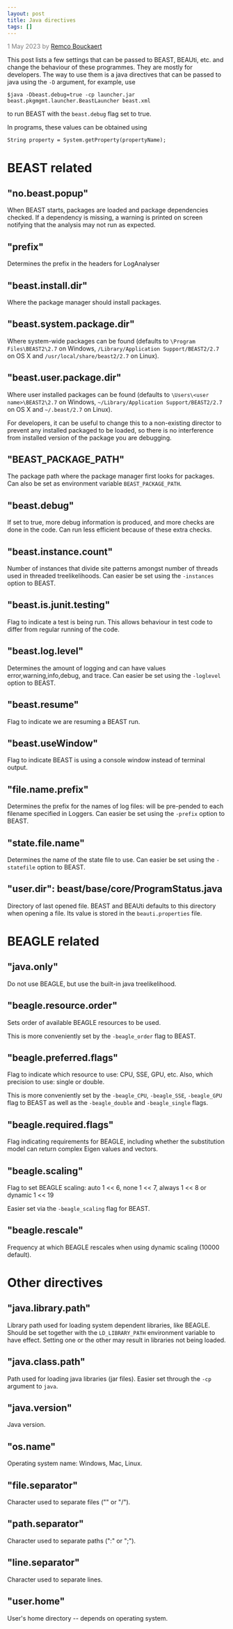 ```yaml
---
layout: post
title: Java directives
tags: []
---
```

<p style="color:gray">1 May 2023 by <a href="mailto:r.bouckaert@auckland.ac.nz">Remco Bouckaert</a></p>

This post lists a few settings that can be passed to BEAST, BEAUti, etc. and change the behaviour of these programmes.
They are mostly for developers. 
The way to use them is a java directives that can be passed to java using the `-D` argument, for example, use

```
$java -Dbeast.debug=true -cp launcher.jar beast.pkgmgmt.launcher.BeastLauncher beast.xml
```

to run BEAST with the `beast.debug` flag set to true.

In programs, these values can be obtained using 

```
String property = System.getProperty(propertyName);
```


# BEAST related

## "no.beast.popup"

When BEAST starts, packages are loaded and package dependencies checked.
If a dependency is missing, a warning is printed on screen notifying that the analysis may not run as expected.

## "prefix"
Determines the prefix in the headers for LogAnalyser

## "beast.install.dir"

Where the package manager should install packages.

## "beast.system.package.dir"

Where system-wide packages can be found (defaults to `\Program Files\BEAST2\2.7` on Windows, `/Library/Application Support/BEAST2/2.7` on OS X and `/usr/local/share/beast2/2.7` on Linux).

## "beast.user.package.dir"

Where user installed packages can be found (defaults to `\Users\<user name>\BEAST2\2.7` on Windows, `~/Library/Application Support/BEAST2/2.7` on OS X and `~/.beast/2.7` on Linux).

For developers, it can be useful to change this to a non-existing director to prevent any installed packaged to be loaded, so there is no interference from installed version of the package you are debugging.

## "BEAST_PACKAGE_PATH"

The package path where the package manager first looks for packages. Can also be set as environment variable `BEAST_PACKAGE_PATH`.

## "beast.debug"

If set to true, more debug information is produced, and more checks are done in the code. Can run less efficient because of these extra checks.

## "beast.instance.count"

Number of instances that divide site patterns amongst number of threads used in threaded treelikelihoods. Can easier be set using the `-instances` option to BEAST.

## "beast.is.junit.testing"

Flag to indicate a test is being run. This allows behaviour in test code to differ from regular running of the code.

## "beast.log.level"

Determines the amount of logging and can have values error,warning,info,debug, and trace.
Can easier be set using the `-loglevel` option to BEAST.

## "beast.resume"

Flag to indicate we are resuming a BEAST run.

## "beast.useWindow"

Flag to indicate BEAST is using a console window instead of terminal output.

## "file.name.prefix"

Determines the prefix for the names of log files: will be pre-pended to each filename specified in Loggers.
Can easier be set using the `-prefix` option to BEAST.


## "state.file.name"

Determines the name of the state file to use.
Can easier be set using the `-statefile` option to BEAST.

## "user.dir":	beast/base/core/ProgramStatus.java

Directory of last opened file. 
BEAST and BEAUti defaults to this directory when opening a file.
Its value is stored in the `beauti.properties` file.



# BEAGLE related 

## "java.only"
Do not use BEAGLE, but use the built-in java treelikelihood.

## "beagle.resource.order"

Sets order of available BEAGLE resources to be used. 

This is more conveniently set by the `-beagle_order` flag to BEAST.

## "beagle.preferred.flags"
Flag to indicate which resource to use: CPU, SSE, GPU, etc.
Also, which precision to use: single or double.

This is more conveniently set by the `-beagle_CPU`, `-beagle_SSE`, `-beagle_GPU` flag to BEAST as well as the `-beagle_double` and `-beagle_single` flags.


## "beagle.required.flags"

Flag indicating requirements for BEAGLE, including whether the substitution model can return complex Eigen values and vectors.


## "beagle.scaling"

Flag to set BEAGLE scaling: auto 1 << 6, none 1 << 7, always 1 << 8 or dynamic 1 << 19 

Easier set via the `-beagle_scaling` flag for BEAST.

## "beagle.rescale"

Frequency at which BEAGLE rescales when using dynamic scaling (10000 default).



# Other directives 

## "java.library.path"

Library path used for loading system dependent libraries, like BEAGLE.
Should be set together with the `LD_LIBRARY_PATH` environment variable to have effect.
Setting one or the other may result in libraries not being loaded.

## "java.class.path"

Path used for loading java libraries (jar files). 
Easier set through the `-cp` argument to `java`.

## "java.version"

Java version.

## "os.name"

Operating system name: Windows, Mac, Linux.

## "file.separator"

Character used to separate files  ("\" or "/").

## "path.separator"

Character used to separate paths (":" or ";").

## "line.separator"

Character used to separate lines.

## "user.home"

User's home directory -- depends on operating system.
